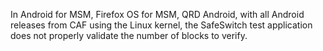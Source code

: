 In Android for MSM, Firefox OS for MSM, QRD Android, with all Android releases from CAF using the Linux kernel, the SafeSwitch test application does not properly validate the number of blocks to verify.